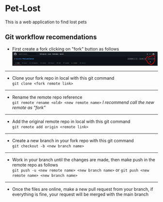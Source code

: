 # Pet-Lost
This is a web application to find lost pets

## Git workflow recomendations

- First create a fork clicking on "fork" button as follows  
![](images/fork.png)  
---
- Clone your fork repo in local with this git command  
  `git clone <fork remote link>`  
---
- Rename the remote repo reference  
  `git remote rename <old> <new remote name>` 
  _I recommend call the new remote as "fork"_  
---
- Add the original remote repo in local with this git command    
  `git remote add origin <remote link>`  
---
- Create a new branch in your fork repo with this git command     
  `git checkout -b <new branch name>`  
---
- Work in your branch until the changes are made, then make push in the remote repo as follows  
  `git push -u <new remote name> <new branch name>` or `git push <new remote name> <new branch name>`   
---
- Once the files are online, make a new pull request from your branch, if everything is fine, your request will be merged with the main branch

